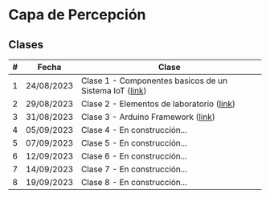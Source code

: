 # Capa de Percepción

## Clases 

|#|Fecha|Clase|
|---|---|---|
|1|24/08/2023|Clase 1 - Componentes basicos de un Sistema IoT ([link](dia1/README.md))|
|2|29/08/2023|Clase 2 - Elementos de laboratorio ([link](dia2/README.md))|
|3|31/08/2023|Clase 3 - Arduino Framework ([link](dia3/README.md))|
|4|05/09/2023|Clase 4 - En construcción...|
|5|07/09/2023|Clase 5 - En construcción...|
|6|12/09/2023|Clase 6 - En construcción...|
|7|14/09/2023|Clase 7 - En construcción...|
|8|19/09/2023|Clase 8 - En construcción...|
